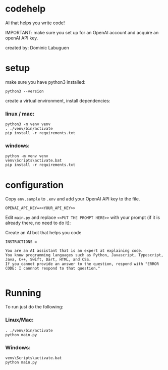 # codehelp
AI that helps you write code! 

IMPORTANT: make sure you set up for an OpenAI account and acquire an openAI API key. 

created by: Dominic Labuguen
# setup

make sure you have python3 installed:

```
python3 --version
```

create a virtual environment, install dependencies:

### linux / mac:

```
python3 -m venv venv
. ./venv/bin/activate
pip install -r requirements.txt
```

### windows:

```
python -m venv venv
venv\Scripts\activate.bat
pip install -r requirements.txt
```

# configuration

Copy `env.sample` to `.env` and add your OpenAI API key to the file.

```
OPENAI_API_KEY=<<YOUR_API_KEY>>
```

Edit `main.py` and replace `<<PUT THE PROMPT HERE>>` with your prompt (if it is already there, no need to do it):

Create an AI bot that helps you code 

```
INSTRUCTIONS = 

You are an AI assistant that is an expert at explaining code. 
You know programming languages such as Python, Javascript, Typescript, Java, C++, Swift, Dart, HTML, and CSS. 
If you cannot provide an answer to the question, respond with "ERROR CODE: I cannnot respond to that question."


```

# Running

To run just do the following:

### Linux/Mac:

```
. ./venv/bin/activate
python main.py
```

### Windows:

```
venv\Scripts\activate.bat
python main.py
```
